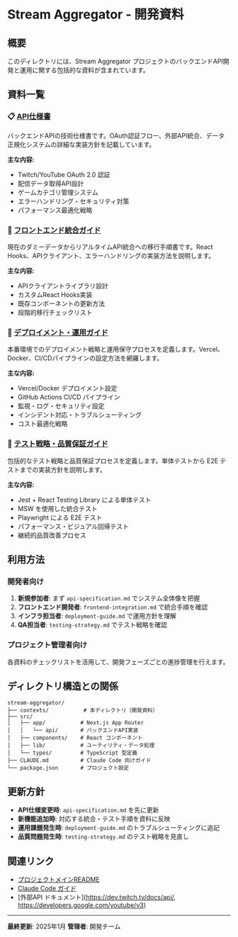 # Stream Aggregator - 開発資料

## 概要

このディレクトリには、Stream Aggregator プロジェクトのバックエンドAPI開発と運用に関する包括的な資料が含まれています。

## 資料一覧

### 📋 [API仕様書](./api-specification.md)
バックエンドAPIの技術仕様書です。OAuth認証フロー、外部API統合、データ正規化システムの詳細な実装方針を記載しています。

**主な内容:**
- Twitch/YouTube OAuth 2.0 認証
- 配信データ取得API設計  
- ゲームカテゴリ管理システム
- エラーハンドリング・セキュリティ対策
- パフォーマンス最適化戦略

### 🔧 [フロントエンド統合ガイド](./frontend-integration.md)
現在のダミーデータからリアルタイムAPI統合への移行手順書です。React Hooks、APIクライアント、エラーハンドリングの実装方法を説明します。

**主な内容:**
- APIクライアントライブラリ設計
- カスタムReact Hooks実装
- 既存コンポーネントの更新方法
- 段階的移行チェックリスト

### 🚀 [デプロイメント・運用ガイド](./deployment-guide.md)
本番環境でのデプロイメント戦略と運用保守プロセスを定義します。Vercel、Docker、CI/CDパイプラインの設定方法を網羅します。

**主な内容:**
- Vercel/Docker デプロイメント設定
- GitHub Actions CI/CD パイプライン
- 監視・ログ・セキュリティ設定  
- インシデント対応・トラブルシューティング
- コスト最適化戦略

### 🧪 [テスト戦略・品質保証ガイド](./testing-strategy.md)
包括的なテスト戦略と品質保証プロセスを定義します。単体テストから E2E テストまでの実装方針を説明します。

**主な内容:**
- Jest + React Testing Library による単体テスト
- MSW を使用した統合テスト
- Playwright による E2E テスト
- パフォーマンス・ビジュアル回帰テスト
- 継続的品質改善プロセス

## 利用方法

### 開発者向け

1. **新規参加者**: まず `api-specification.md` でシステム全体像を把握
2. **フロントエンド開発者**: `frontend-integration.md` で統合手順を確認
3. **インフラ担当者**: `deployment-guide.md` で運用方針を理解
4. **QA担当者**: `testing-strategy.md` でテスト戦略を確認

### プロジェクト管理者向け

各資料のチェックリストを活用して、開発フェーズごとの進捗管理を行えます。

## ディレクトリ構造との関係

```
stream-aggregator/
├── contexts/           # 本ディレクトリ（開発資料）
├── src/
│   ├── app/           # Next.js App Router
│   │   └── api/       # バックエンドAPI実装
│   ├── components/    # React コンポーネント
│   ├── lib/           # ユーティリティ・データ処理
│   └── types/         # TypeScript 型定義
├── CLAUDE.md          # Claude Code 向けガイド
└── package.json       # プロジェクト設定
```

## 更新方針

- **API仕様変更時**: `api-specification.md` を先に更新
- **新機能追加時**: 対応する統合・テスト手順を資料に反映
- **運用課題発生時**: `deployment-guide.md` のトラブルシューティングに追記
- **品質問題発生時**: `testing-strategy.md` のテスト戦略を見直し

## 関連リンク

- [プロジェクトメインREADME](../README.md)
- [Claude Code ガイド](../CLAUDE.md)
- [外部API ドキュメント](https://dev.twitch.tv/docs/api/, https://developers.google.com/youtube/v3)

---

**最終更新**: 2025年1月
**管理者**: 開発チーム